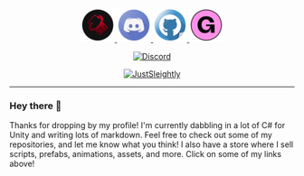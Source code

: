 <p align="center">
    <a href="https://vrc.sleightly.dev/">
      <img alt="JustSleightly" src="https://github.com/JustSleightly/Resources/raw/main/Icons/JSLogo.png" width="60" height="60"/>
    </a>
    <a href="https://discord.sleightly.dev/">
      <img alt="Discord" src="https://github.com/JustSleightly/Resources/raw/main/Icons/Discord.png" width="60" height="60"/>
    </a>
    <a href="https://github.sleightly.dev/">
      <img alt="GitHub" src="https://github.com/JustSleightly/Resources/raw/main/Icons/GitHub.png" width="60" height="60"/>
    </a>
    <a href="https://store.sleightly.dev/">
      <img alt="Store" src="https://github.com/JustSleightly/Resources/raw/main/Icons/Store.png" width="60" height="60"/>
    </a>
  </p>
  
  <p align="center">
    <a href="https://discord.sleightly.dev/">
      <img alt="Discord" src="https://img.shields.io/discord/780192344800362506"/>
    </a>
  </p>
  
<p align="center">
<a href="https://github.com/anuraghazra/github-readme-stats">
  <img alt="JustSleightly" src="https://github-readme-stats.vercel.app/api?username=JustSleightly&count_private=true&theme=radical&include_all_commits=true&show_icons=true" />
</a>
</p>
  
  -----
  
###  Hey there 👋

Thanks for dropping by my profile! I'm currently dabbling in a lot of C# for Unity and writing lots of markdown. Feel free to check out some of my repositories, and let me know what you think! I also have a store where I sell scripts, prefabs, animations, assets, and more. Click on some of my links above!

